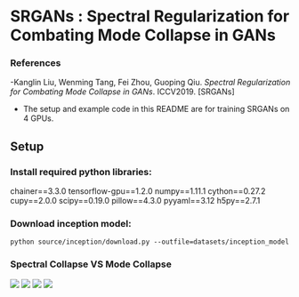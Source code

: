 # SRGANs : Spectral Regularization for Combating Mode Collapse in GANs
### References
-Kanglin Liu, Wenming Tang, Fei Zhou, Guoping Qiu. *Spectral Regularization for Combating Mode Collapse in GANs*. ICCV2019. [SRGANs]

* The setup and example code in this README are for training SRGANs on 4 GPUs.
## Setup

### Install required python libraries:
chainer==3.3.0
tensorflow-gpu==1.2.0
numpy==1.11.1
cython==0.27.2
cupy==2.0.0
scipy==0.19.0
pillow==4.3.0
pyyaml==3.12
h5py==2.7.1

### Download inception model: 

`python source/inception/download.py --outfile=datasets/inception_model`

### Spectral Collapse VS Mode Collapse

<img src="https://github.com/max-liu-112/SRGANs/blob/master/Images/fig1.png">

<img src="https://github.com/max-liu-112/SRGANs/blob/master/Images/fig2.png">

<img src="https://github.com/max-liu-112/SRGANs/blob/master/Images/fig3.png">

<img src="https://github.com/max-liu-112/SRGANs/blob/master/Images/fig4.png">

